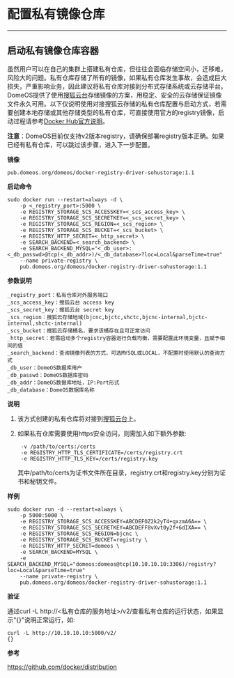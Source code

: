 # 配置私有镜像仓库


---

## 启动私有镜像仓库容器

虽然用户可以在自己的集群上搭建私有仓库，但往往会面临存储空间小，迁移难，风险大的问题。私有仓库存储了所有的镜像，如果私有仓库发生事故，会造成巨大损失，严重影响业务，因此建议将私有仓库对接到分布式存储系统或云存储平台。DomeOS提供了使用[搜狐云台](http://cs.sohu.com)存储镜像的方案，用稳定、安全的云存储保证镜像文件永久可用。以下仅说明使用对接搜狐云存储的私有仓库配置与启动方式，若需要创建本地存储或其他存储类型的私有仓库，可直接使用官方的registry镜像，启动过程请参考[Docker Hub官方说明](https://hub.docker.com/_/registry)。

**注意**：DomeOS目前仅支持v2版本registry，请确保部署registry版本正确。如果已经有私有仓库，可以跳过该步骤，进入下一步配置。

**镜像**

    pub.domeos.org/domeos/docker-registry-driver-sohustorage:1.1
	
**启动命令**

    sudo docker run --restart=always -d \
        -p <_registry_port>:5000 \
        -e REGISTRY_STORAGE_SCS_ACCESSKEY=<_scs_access_key> \
        -e REGISTRY_STORAGE_SCS_SECRETKEY=<_scs_secret_key> \
        -e REGISTRY_STORAGE_SCS_REGION=<_scs_region> \
        -e REGISTRY_STORAGE_SCS_BUCKET=<_scs_bucket> \
        -e REGISTRY_HTTP_SECRET=<_http_secret> \
        -e SEARCH_BACKEND=<_search_backend> \
        -e SEARCH_BACKEND_MYSQL="<_db_user>:<_db_passwd>@tcp(<_db_addr>)/<_db_database>?loc=Local&parseTime=true"
        --name private-registry \
        pub.domeos.org/domeos/docker-registry-driver-sohustorage:1.1
		
**参数说明**

    _registry_port：私有仓库对外服务端口
    _scs_access_key：搜狐云台 access key
    _scs_secret_key：搜狐云台 secret key
    _scs_region：搜狐云存储地域(bjcnc,bjctc,shctc,bjcnc-internal,bjctc-internal,shctc-internal)
    _scs_bucket：搜狐云存储桶名，要求该桶存在且可正常访问
    _http_secret：若需启动多个registry容器进行负载均衡，需要配置此环境变量，且赋予相同的值
    _search_backend：查询镜像列表的方式，可选MYSQL或LOCAL，不配置时使用默认的查询方式
    _db_user：DomeOS数据库用户
    _db_passwd：DomeOS数据库密码
    _db_addr：DomeOS数据库地址，IP:Port形式
    _db_database：DomeOS数据库名称
    
**说明** 

1. 该方式创建的私有仓库将对接到[搜狐云台](http://cs.sohu.com)上。

2. 如果私有仓库需要使用https安全访问，则需加入如下额外参数:

        -v /path/to/certs:/certs
        -e REGISTRY_HTTP_TLS_CERTIFICATE=/certs/registry.crt
        -e REGISTRY_HTTP_TLS_KEY=/certs/registry.key

   其中/path/to/certs为证书文件所在目录，registry.crt和registry.key分别为证书和秘钥文件。

**样例**

    sudo docker run -d --restart=always \
	    -p 5000:5000 \
		-e REGISTRY_STORAGE_SCS_ACCESSKEY=ABCDEFOZ2k2yT4+qxzmA6A== \
		-e REGISTRY_STORAGE_SCS_SECRETKEY=ABCDEFF8vXvt0y2f+6dIXA== \
		-e REGISTRY_STORAGE_SCS_REGION=bjcnc \
		-e REGISTRY_STORAGE_SCS_BUCKET=registry \
        -e REGISTRY_HTTP_SECRET=domeos \
        -e SEARCH_BACKEND=MYSQL \
        -e SEARCH_BACKEND_MYSQL="domeos:domeos@tcp(10.10.10.10:3306)/registry?loc=Local&parseTime=true"
		--name private-registry \
		pub.domeos.org/domeos/docker-registry-driver-sohustorage:1.1
		
**验证**

通过curl -L http://<私有仓库的服务地址>/v2/查看私有仓库的运行状态，如果显示"{}"说明正常运行，如:
	
	curl -L http://10.10.10.10:5000/v2/
    {}
	
**参考**

https://github.com/docker/distribution

